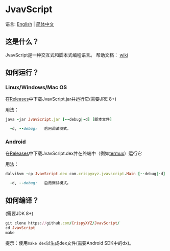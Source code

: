 JvavScript
================

语言: [English](https://github.com/CrispyXYZ/JvavScript/) | [简体中文](https://github.com/CrispyXYZ/JvavScript/blob/main/README-zh.md)

## 这是什么？

JvavScript是一种交互式和脚本式编程语言。
帮助文档： [wiki](https://github.com/CrispyXYZ/JvavScript/wiki/Documentation#%E5%B8%AE%E5%8A%A9%E6%96%87%E6%A1%A3-%E7%AE%80%E4%BD%93%E4%B8%AD%E6%96%87)

## 如何运行？

### Linux/Windows/Mac OS

在[Releases](https://github.com/CrispyXYZ/JvavScript/releases/)中下载JvavScript.jar并运行它(需要JRE 8+)

用法：
```ruby
java -jar JvavScript.jar [--debug|-d] [脚本文件]

  -d, --debug:   启用调试模式。
```

### Android

在[Releases](https://github.com/crispyXYZ/JvavScript/releases/)中下载JvavScript.dex并在终端中（例如[termux](https://termux.com/)）运行它

用法：
```ruby
dalvikvm -cp JvavScript.dex com.crispyxyz.jvavscript.Main [--debug|-d] [脚本文件]

  -d, --debug:   启用调试模式。
```

## 如何编译？

(需要JDK 8+)
```ruby
git clone https://github.com/CrispyXYZ/JvavScript/
cd JvavScript
make
```
提示：使用`make dex`以生成dex文件(需要Android SDK中的dx)。
